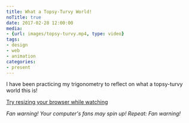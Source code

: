 ```yaml
---
title: What a Topsy-Turvy World!
noTitle: true
date: 2017-02-28 12:00:00
media:
- {url: images/topsy-turvy.mp4, type: video}
tags:
- design
- web
- animation
categories:
- present
---
```


I have been practicing my trigonometry to reflect on what a topsy-turvy world this is!

[Try resizing your browser while watching](http://topsy-turvy.tyler.click)

*Fan warning!
Your computer's fans may spin up!
Repeat:
Fan warning!*
